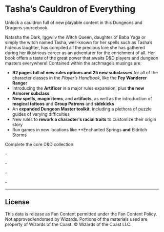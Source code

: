 # Tasha’s Cauldron of Everything

Unlock a cauldron full of new playable content in this Dungeons and Dragons sourcebook.

Natasha the Dark, Iggwilv the Witch Queen, daughter of Baba Yaga or simply the witch named Tasha, well-known for her spells such as Tasha’s hideous laughter, has compiled all the precious lore she has gathered during her illustrious career as an adventurer for the enrichment of all. Her book offers a taste of the great power that awaits D&D players and dungeon masters everywhere! Contained within the archmage’s musings are:

- **92 pages full of new rules options and 25 new subclasses** for all of the character classes in the *Player’s Handbook*, like the **Fey Wanderer Ranger**
- Introducing the **Artificer** in a major rules expansion, plus **the new Armorer subclass**
- **New spells**, **magic items**, and **artifacts**, as well as the introduction of **magical tattoos** and **Group Patrons** and **sidekicks**
- An **expanded Dungeon Master toolkit**, including a plethora of puzzle guides of varying difficulties
- New rules to **rework a character's racial traits** to customize their origin story
- Run games in new locations like **Enchanted Springs **and** Eldritch Storms<br>

Complete the core D&D collection:<br>

 \- <br>

 \- <br>

 \- <br>

 \-

---

## License

This data is release as Fan Content permitted under the Fan Content Policy. Not approved/endorsed by Wizards. Portions of the materials used are property of Wizards of the Coast. © Wizards of the Coast LLC.

